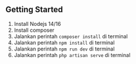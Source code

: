## Getting Started

1. Install Nodejs 14/16
2. Install composer
3. Jalankan perintah `composer install` di terminal
4. Jalankan perintah `npm install` di terminal
5. Jalankan perintah `npm run dev` di terminal
6. Jalankan perintah `php artisan serve` di terminal
